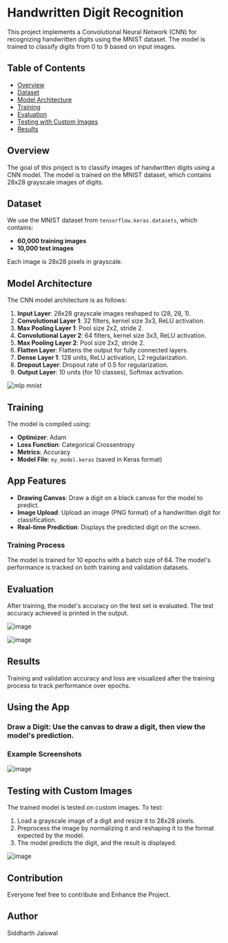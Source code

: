 # Handwritten Digit Recognition

This project implements a Convolutional Neural Network (CNN) for recognizing handwritten digits using the MNIST dataset. The model is trained to classify digits from 0 to 9 based on input images.

## Table of Contents
- [Overview](#overview)
- [Dataset](#dataset)
- [Model Architecture](#model-architecture)
- [Training](#training)
- [Evaluation](#evaluation)
- [Testing with Custom Images](#testing-with-custom-images)
- [Results](#results)

## Overview
The goal of this project is to classify images of handwritten digits using a CNN model. The model is trained on the MNIST dataset, which contains 28x28 grayscale images of digits.


## Dataset
We use the MNIST dataset from `tensorflow.keras.datasets`, which contains:
- **60,000 training images**
- **10,000 test images**

Each image is 28x28 pixels in grayscale.

## Model Architecture
The CNN model architecture is as follows:
1. **Input Layer**: 28x28 grayscale images reshaped to (28, 28, 1).
2. **Convolutional Layer 1**: 32 filters, kernel size 3x3, ReLU activation.
3. **Max Pooling Layer 1**: Pool size 2x2, stride 2.
4. **Convolutional Layer 2**: 64 filters, kernel size 3x3, ReLU activation.
5. **Max Pooling Layer 2**: Pool size 2x2, stride 2.
6. **Flatten Layer**: Flattens the output for fully connected layers.
7. **Dense Layer 1**: 128 units, ReLU activation, L2 regularization.
8. **Dropout Layer**: Dropout rate of 0.5 for regularization.
9. **Output Layer**: 10 units (for 10 classes), Softmax activation.

![mlp mnist](https://github.com/user-attachments/assets/38e91fe3-deb0-4b90-ac02-88b4a84bbae3)


## Training
The model is compiled using:
- **Optimizer**: Adam
- **Loss Function**: Categorical Crossentropy
- **Metrics**: Accuracy
- **Model File**: `my_model.keras` (saved in Keras format)

## App Features

- **Drawing Canvas**: Draw a digit on a black canvas for the model to predict.
- **Image Upload**: Upload an image (PNG format) of a handwritten digit for classification.
- **Real-time Prediction**: Displays the predicted digit on the screen.


### Training Process
The model is trained for 10 epochs with a batch size of 64. The model's performance is tracked on both training and validation datasets.

## Evaluation
After training, the model's accuracy on the test set is evaluated. The test accuracy achieved is printed in the output.

![image](https://github.com/user-attachments/assets/80c3c35e-15b8-4590-94c4-de494481cb28)

![image](https://github.com/user-attachments/assets/ecc6472d-a2ee-4e7b-b664-c74f7a2fae18)


## Results
Training and validation accuracy and loss are visualized after the training process to track performance over epochs.

## Using the App

### Draw a Digit: Use the canvas to draw a digit, then view the model's prediction.

### Example Screenshots

![image](https://github.com/user-attachments/assets/ff099c55-8542-47ba-91c5-4510b0a482a2)


## Testing with Custom Images
The trained model is tested on custom images. To test:
1. Load a grayscale image of a digit and resize it to 28x28 pixels.
2. Preprocess the image by normalizing it and reshaping it to the format expected by the model.
3. The model predicts the digit, and the result is displayed.

![image](https://github.com/user-attachments/assets/7d598a67-69ee-44e0-8c93-744bd23cbbb6)

## Contribution
Everyone feel free to contribute and Enhance the Project.

## Author
Siddharth Jaiswal

